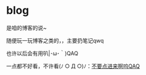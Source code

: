 # blog
是咱的博客的说~

随便玩一玩博客之类的，，主要扔笔记qwq

也许以后会有用叭|･ω･｀)QAQ

一点都不好看，不许看(ﾉ ○ Д ○)ﾉ：[不要点进来啊呜QAQ](https://eruihniyhbkbnf.github.io/blog)
